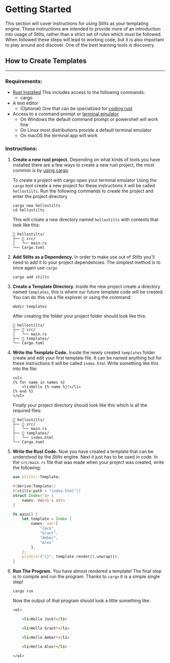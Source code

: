 # Getting Started

This section will cover instructions for using Stilts as your templating engine.
These instructions are intended to provide more of an introduction into usage of Stilts,
rather than a strict set of rules which must be followed. When followed these steps will lead
to working code, but it is also important to play around and discover. One of the best learning
tools is discovery.

## How to Create Templates
---

### Requirements:
- [Rust Installed](https://www.rust-lang.org/tools/install)
  This includes access to the following commands:
  - cargo
- A text editor
  - (Optional) One that can be specialized for [coding rust](https://areweideyet.com/)
- Access to a command prompt or [terminal emulator](https://en.wikipedia.org/wiki/Terminal_emulator)
  - On Windows the default command prompt or powershell will work fine
  - On Linux most distributions provide a default terminal emulator
  - On macOS the terminal app will work

### Instructions:
1. **Create a new rust project.**
   Depending on what kinds of tools you have installed there are a few ways to create a new rust project,
   the most common is by [using cargo](https://doc.rust-lang.org/cargo/guide/creating-a-new-project.html).
   
   To create a project with cargo open your terminal emulator 
   Using the `cargo` tool create a new project for these instructions it will be called `hellostilts`.
   Run the following commands to create the project and enter the project directory
   ```shell
   cargo new hellostilts
   cd hellostilts
   ```
   This will create a new directory named `hellostilts` with contents that look like this:
   ```text,tree
   📁 hellostilts/
   ├── 📁 src/
   │   └── main.rs
   └── Cargo.toml
   ```

2. **Add Stilts as a Dependency.**
   In order to make use out of _Stilts_ you'll need to add it to your project dependencies.
   The simplest method is to once again use `cargo`
   ```shell
   cargo add stilts
   ```

3. **Create a Template Directory.**
   Inside the new project create a directory named `templates`, this is where
   our future template code will be created. You can do this via a file explorer
   or using the command:
   ```shell
   mkdir templates
   ```
   After creating the folder your project folder should look like this:
   ```text,tree
   📁 hellostilts/
   ├── 📁 src/
   │   └── main.rs
   ├── 📁 templates/
   └── Cargo.toml
   ```

4. **Write the Template Code.**
   Inside the newly created `templates` folder create and edit your first template file.
   It can be named anything but for these instructions it will be called `index.html`
   Write something like this into the file:
   ```stilts
   <ul>
   {% for name in names %}
       <li>Hello {% name %}!</li>
   {% end %}
   </ul>
   ```
   Finally your project directory should look like this which is all the required files:
   ```text,tree
   📁 hellostilts/
   ├── 📁 src/
   │   └── main.rs
   ├── 📁 templates/
   │   └── index.html
   └── Cargo.toml
   ```

5. **Write the Rust Code.**
   Now you have created a template that can be understood by the _Stilts_ engine.
   Next it just has to be used in code. In the `src/main.rs` file that was
   made when your project was created, write the following:
   ```rust
   use stilts::Template;

   #[derive(Template)]
   #[stilts(path = "index.html")]
   struct Index<'s> {
       names: Vec<&'s str>
   }

   fn main() {
       let template = Index {
           names: vec![
               "Jack",
               "Grant",
               "Amber",
               "Alex"
           ],
       };
       println!("{}", template.render().unwrap());
   }
   ``` 

6. **Run The Program.**
   You have almost rendered a template! The final step is to compile and run the
   program. Thanks to `cargo` it is a simple single step!
   ```shell
   cargo run
   ```
   Now the output of that program should look a little something like:
   ```html
   <ul>

       <li>Hello Jack!</li>

       <li>Hello Grant!</li>

       <li>Hello Amber!</li>

       <li>Hello Alex!</li>

   </ul>
   ```
